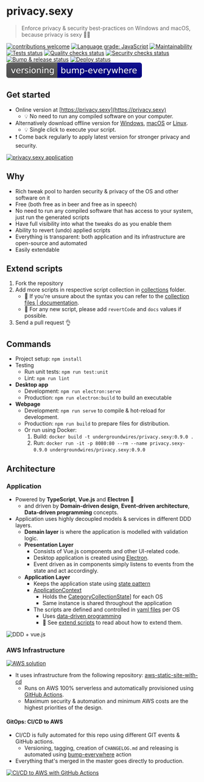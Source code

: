 # privacy.sexy

> Enforce privacy & security best-practices on Windows and macOS, because privacy is sexy 🍑🍆

[![contributions welcome](https://img.shields.io/badge/contributions-welcome-brightgreen.svg?style=flat)](./CONTRIBUTING.md)
[![Language grade: JavaScript](https://img.shields.io/lgtm/grade/javascript/g/undergroundwires/privacy.sexy.svg?logo=lgtm&logoWidth=18)](https://lgtm.com/projects/g/undergroundwires/privacy.sexy/context:javascript)
[![Maintainability](https://api.codeclimate.com/v1/badges/3a70b7ef602e2264342c/maintainability)](https://codeclimate.com/github/undergroundwires/privacy.sexy/maintainability)
[![Tests status](https://github.com/undergroundwires/privacy.sexy/workflows/Test/badge.svg)](https://github.com/undergroundwires/privacy.sexy/actions)
[![Quality checks status](https://github.com/undergroundwires/privacy.sexy/workflows/Quality%20checks/badge.svg)](https://github.com/undergroundwires/privacy.sexy/actions)
[![Security checks status](https://github.com/undergroundwires/privacy.sexy/workflows/Security%20checks/badge.svg)](https://github.com/undergroundwires/privacy.sexy/actions)
[![Bump & release status](https://github.com/undergroundwires/privacy.sexy/workflows/Bump%20&%20release/badge.svg)](https://github.com/undergroundwires/privacy.sexy/actions)
[![Deploy status](https://github.com/undergroundwires/privacy.sexy/workflows/Build%20&%20deploy/badge.svg)](https://github.com/undergroundwires/privacy.sexy/actions)
[![Auto-versioned by bump-everywhere](https://github.com/undergroundwires/bump-everywhere/blob/master/badge.svg?raw=true)](https://github.com/undergroundwires/bump-everywhere)

## Get started

- Online version at [https://privacy.sexy](https://privacy.sexy)
  - 💡 No need to run any compiled software on your computer.
- Alternatively download offline version for [Windows](https://github.com/undergroundwires/privacy.sexy/releases/download/0.9.0/privacy.sexy-Setup-0.9.0.exe), [macOS](https://github.com/undergroundwires/privacy.sexy/releases/download/0.9.0/privacy.sexy-0.9.0.dmg) or [Linux](https://github.com/undergroundwires/privacy.sexy/releases/download/0.9.0/privacy.sexy-0.9.0.AppImage).
  - 💡 Single click to execute your script.
- ❗ Come back regularly to apply latest version for stronger privacy and security.

[![privacy.sexy application](img/screenshot.png)](https://privacy.sexy)

## Why

- Rich tweak pool to harden security & privacy of the OS and other software on it
- Free (both free as in beer and free as in speech)
- No need to run any compiled software that has access to your system, just run the generated scripts
- Have full visibility into what the tweaks do as you enable them
- Ability to revert (undo) applied scripts
- Everything is transparent: both application and its infrastructure are open-source and automated
- Easily extendable

## Extend scripts

1. Fork the repository
2. Add more scripts in respective script collection in [collections](src/application/collections/) folder.
   - 📖 If you're unsure about the syntax you can refer to the [collection files | documentation](docs/collection-files.md).
   - 🙏 For any new script, please add `revertCode` and `docs` values if possible.
3. Send a pull request 👌

## Commands

- Project setup: `npm install`
- Testing
  - Run unit tests: `npm run test:unit`
  - Lint: `npm run lint`
- **Desktop app**
  - Development: `npm run electron:serve`
  - Production: `npm run electron:build` to build an executable
- **Webpage**
  - Development: `npm run serve` to compile & hot-reload for development.
  - Production: `npm run build` to prepare files for distribution.
  - Or run using Docker:
    1. Build: `docker build -t undergroundwires/privacy.sexy:0.9.0 .`
    2. Run: `docker run -it -p 8080:80 --rm --name privacy.sexy-0.9.0 undergroundwires/privacy.sexy:0.9.0`

## Architecture

### Application

- Powered by **TypeScript**, **Vue.js** and **Electron** 💪
  - and driven by **Domain-driven design**, **Event-driven architecture**, **Data-driven programming** concepts.
- Application uses highly decoupled models & services in different DDD layers.
  - **Domain layer** is where the application is modelled with validation logic.
  - **Presentation Layer**
    - Consists of Vue.js components and other UI-related code.
    - Desktop application is created using [Electron](https://www.electronjs.org/).
    - Event driven as in components simply listens to events from the state and act accordingly.
  - **Application Layer**
    - Keeps the application state using [state pattern](https://en.wikipedia.org/wiki/State_pattern)
    - [ApplicationContext](src/application/Context/ApplicationContext.ts)
      - Holds the [CategoryCollectionState](src/application/Context/State/CategoryCollectionState.ts)] for each OS
      - Same instance is shared throughout the application
    - The scripts are defined and controlled in [yaml files](src/application/collections/) per OS
      - Uses [data-driven programming](https://en.wikipedia.org/wiki/Data-driven_programming)
      - 📖 See [extend scripts](#extend-scripts) to read about how to extend them.

![DDD + vue.js](img/architecture/app-ddd.png)

### AWS Infrastructure

[![AWS solution](img/architecture/aws-solution.png)](https://github.com/undergroundwires/aws-static-site-with-cd)

- It uses infrastructure from the following repository: [aws-static-site-with-cd](https://github.com/undergroundwires/aws-static-site-with-cd)
  - Runs on AWS 100% serverless and automatically provisioned using [GitHub Actions](.github/workflows/).
  - Maximum security & automation and minimum AWS costs are the highest priorities of the design.

#### GitOps: CI/CD to AWS

- CI/CD is fully automated for this repo using different GIT events & GitHub actions.
  - Versioning, tagging, creation of `CHANGELOG.md` and releasing is automated using [bump-everywhere](https://github.com/undergroundwires/bump-everywhere) action
- Everything that's merged in the master goes directly to production.

[![CI/CD to AWS with GitHub Actions](img/architecture/gitops.png)](.github/workflows/)
